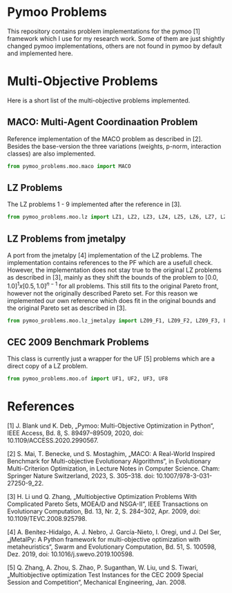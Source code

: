 # Pymoo Problems

This repository contains problem implementations for the pymoo [1] framework which I use for my research work. Some of them are just shightly changed pymoo implementations, others are not found in pymoo by default and implemented here.


# Multi-Objective Problems
Here is a short list of the multi-objective problems implemented.

## MACO: Multi-Agent Coordinaation Problem
Reference implementation of the MACO problem as described in [2]. Besides the base-version the three variations (weights, p-norm, interaction classes) are also implemented.

```python
from pymoo_problems.moo.maco import MACO
```

## LZ Problems
The LZ problems 1 - 9 implemented after the reference in [3].

```python
from pymoo_problems.moo.lz import LZ1, LZ2, LZ3, LZ4, LZ5, LZ6, LZ7, LZ8, LZ9
```

## LZ Problems from jmetalpy
A port from the jmetalpy [4] implementation of the LZ problems. The implementation contains references to the PF which are a usefull check. However, the implementation does not stay true to the original LZ problems as described in [3], mainly as they shift the bounds of the problem to $[0.0,1.0]^1 x [0.5,1.0]^{n-1}$ for all problems. This still fits to the original Pareto front, however not the originally described Pareto set. For this reason we implemented our own reference which does fit in the original bounds and the original Pareto set as described in [3].

```python
from pymoo_problems.moo.lz_jmetalpy import LZ09_F1, LZ09_F2, LZ09_F3, LZ09_F4, LZ09_F5, LZ09_F6, LZ09_F7, LZ09_F8, LZ09_F9
```

## CEC 2009 Benchmark Problems
This class is currently just a wrapper for the UF [5] problems which are a direct copy of a LZ problem.

```python
from pymoo_problems.moo.of import UF1, UF2, UF3, UF8
```



# References

[1] J. Blank und K. Deb, „Pymoo: Multi-Objective Optimization in Python“, IEEE Access, Bd. 8, S. 89497–89509, 2020, doi: 10.1109/ACCESS.2020.2990567.

[2] S. Mai, T. Benecke, und S. Mostaghim, „MACO: A Real-World Inspired Benchmark for Multi-objective Evolutionary Algorithms“, in Evolutionary Multi-Criterion Optimization, in Lecture Notes in Computer Science. Cham: Springer Nature Switzerland, 2023, S. 305–318. doi: 10.1007/978-3-031-27250-9_22.

[3] H. Li und Q. Zhang, „Multiobjective Optimization Problems With Complicated Pareto Sets, MOEA/D and NSGA-II“, IEEE Transactions on Evolutionary Computation, Bd. 13, Nr. 2, S. 284–302, Apr. 2009, doi: 10.1109/TEVC.2008.925798.

[4] A. Benítez-Hidalgo, A. J. Nebro, J. García-Nieto, I. Oregi, und J. Del Ser, „jMetalPy: A Python framework for multi-objective optimization with metaheuristics“, Swarm and Evolutionary Computation, Bd. 51, S. 100598, Dez. 2019, doi: 10.1016/j.swevo.2019.100598.

[5] Q. Zhang, A. Zhou, S. Zhao, P. Suganthan, W. Liu, und S. Tiwari, „Multiobjective optimization Test Instances for the CEC 2009 Special Session and Competition“, Mechanical Engineering, Jan. 2008.
